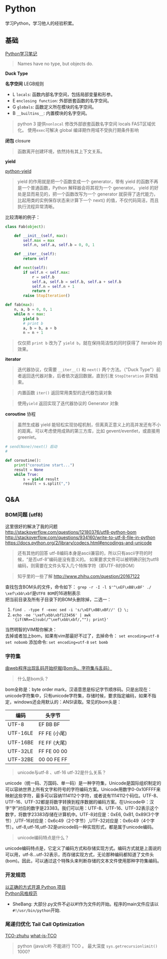 Python
==============

学习Python，学习他人的经验积累。

## 基础

[Python学习笔记](https://github.com/qyuhen/book)  

> Names have no type, but objects do.

**Duck Type**

**名字空间** LEGB规则

* L `locals`: 函数内部名字空间，包括局部变量和形参。
* E `enclosing function`: 外部嵌套函数的名字空间。
* G `globals`: 函数定义所在模块的名字空间。
* B `__builtins__`: 内置模块的名字空间。

> python 3 提供`nonlocal` 修改外部嵌套函数名字空间
> locals FAST区域优化。 使用`exec`可解决
> global 编译期作用域不受执行期条件影响

**闭包** closure

> 函数离开创建环境，依然持有其上下文关系。

**yield**

[python-yield](http://www.ibm.com/developerworks/cn/opensource/os-cn-python-yield/)

> yield 的作用就是把一个函数变成一个 generator，带有 yield 的函数不再是一个普通函数，Python 解释器会将其视为一个 generator。
> yield 的好处是显而易见的，把一个函数改写为一个 generator 就获得了迭代能力，比起用类的实例保存状态来计算下一个 next() 的值，不仅代码简洁，而且执行流程异常清晰。

比较清晰的例子：

```python
class Fab(object): 

    def __init__(self, max): 
        self.max = max 
        self.n, self.a, self.b = 0, 0, 1 

    def __iter__(self): 
        return self 

    def next(self): 
        if self.n < self.max: 
            r = self.b 
            self.a, self.b = self.b, self.a + self.b 
            self.n = self.n + 1 
            return r 
        raise StopIteration()
```

```python
def fab(max): 
    n, a, b = 0, 0, 1 
    while n < max: 
        yield b 
        # print b 
        a, b = b, a + b 
        n = n + 1 
```
> 仅仅把 `print b` 改为了 `yield b`，就在保持简洁性的同时获得了 iterable 的效果。

**iterator**

> 迭代器协议，仅需要 `__iter__()` 和 `next()` 两个方法。（"Duck Type"）前者返回迭代器对象，后者依次返回数据，直到引发 `StopIteration` 异常结束。

> 内置函数 `iter()` 返回常用类型的迭代器包装对象

> 使用`yield` 返回实现了迭代器协议的 Generator 对象

**coroutine** 协程

> 虽然生成器 yield 能轻松实现协程机制，但离真正意义上的高并发还有不小的距离。可以考虑使用成熟的第三方库，比如 gevent/eventlet，或直接用 greenlet。

```python
# send(None)/next() 启动
#

def coroutine():
    print("coroutine start...")
    result = None
    while True:
        s = yield result
        result = s.split(",")
```

## Q&A

### BOM问题 (utf8)

这里很好的解决了我的问题  
http://stackoverflow.com/questions/12180376/utf8-python-bom  
http://stackoverflow.com/questions/934160/write-to-utf-8-file-in-python  
https://docs.python.org/2/library/codecs.html#encodings-and-unicode  

> 还有其他的回答
> utf-8编码本身是ascii兼容的，所以只有ascii字符的时候，“是否utf-8”编码是没有意义的。
> 如果要求文件可以被明确识别为utf8编码，则需要在文件头写入几个特殊字符（即UTF-8的BOM）

> 知乎里的一些了解 http://www.zhihu.com/question/20167122

查找包含BOM头的文件，命令如下： `grep -r -I -l $'^\xEF\xBB\xBF' ./`  `\xef\xbb\xbf`是`UTF8 BOM`的16进制表示  
把当前目录及所有子目录下的BOM头删除掉，二选一：
1. `find . -type f -exec sed -i 's/\xEF\xBB\xBF//' {} \;`
2. `echo -ne '\xef\xbb\xbf123456' | awk '{if(NR==1)sub(/^\xef\xbb\xbf/,""); print}'`

当然明智的VIM帮你解决：  
去掉或者加上bom，如果有vim那最好不过了，去掉命令：
`set encoding=utf-8` `set nobomb`
添加命令:
`set encoding=utf-8` `set bomb`

### 字符集

[由web程序出现乱码开始挖掘(Bom头、字符集与乱码）](http://www.cnblogs.com/chengmo/archive/2010/10/30/1864004.html)

> 什么是bom头？

bom全称是：byte order mark，汉语意思是标记字节顺序码。只是出现在：unicode字符集中，只有unicode字符集，存储时候，要求指定编码，如果不指定，windows还会用默认的：ANSI读取。常见的bom头是：

编码  |  头字节
----- | -----
UTF-8 | EF BB BF 
UTF-16LE | FF FE (小尾)
UTF-16BE | FE FF (大尾)
UTF-32LE | FF FE 00 00 
UTF-32BE | 00 00 FE FF

> unicode与utf-8 、utf-16 utf-32是什么关系？

unicode（统一码、万国码、单一码）是一种字符集，Unicode是国际组织制定的可以容纳世界上所有文字和符号的字符编码方案。Unicode用数字0-0x10FFFF来映射这些字符，最多可以容纳1114112个字符，或者说有1114112个码位。UTF-8、UTF-16、UTF-32都是将数字转换到程序数据的编码方案。在Unicode中：汉字“字”对应的数字是23383。我们可以用：UTF-8、UTF-16、UTF-32表示这个数字，将数字23383存储在计算机中。UTF-8对应是：0xE6, 0xB1, 0x89(3个字节）,UTF-16对应是：0x6c49（2个字节）,UTF-32对应是：0x6c49（4个字节）。utf-8,utf-16,utf-32是unicode码一种实现形式，都是属于unicode编码。

> unicode编码特点是什么？

unicode编码特点是，它定义了编码方式和存储实现方式。编码方式就是上面说的可以用，utf-8…utf-32表示，而存储实现方式，无论那种编码都知道了文件头(bom)。因此，可以通过这个特殊头来判断存储的文本文件使用那种字符集编码。 

### 开发规范

[以正确的方式开源 Python 项目](http://www.oschina.net/translate/open-sourcing-a-python-project-the-right-way)  
[Python风格规范](http://zh-google-styleguide.readthedocs.org/en/latest/google-python-styleguide/python_style_rules/)  


* SheBang: 大部分.py文件不必以#!作为文件的开始。程序的main文件应该以`#!/usr/bin/python`开始.

### 尾递归优化 Tail Call Optimization

[TCO-zhuhu](http://www.zhihu.com/question/20761771/answer/19996299)
[what-is-TCO](https://stackoverflow.com/questions/310974/what-is-tail-call-optimization)

> python (java/c#) 不能进行 TCO 。 最大深度 `sys.getrecursionlimit()` 1000?


